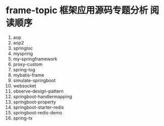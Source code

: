 # frame-topic 框架应用源码专题分析 阅读顺序
1. aop
2. aop2
3. springIoc
4. myspring
5. my-springframework
6. proxy-custom
7. spring-log
8. mybatis-frame
9. simulate-springboot
10. websocket
11. observe-design-pattern
12. springboot-handlermapping
13. springboot-property
14. springboot-starter-redis
15. springboot-redis-demo
16. spring-tx

